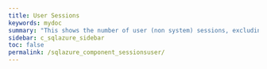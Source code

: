 ```yaml
---
title: User Sessions
keywords: mydoc
summary: "This shows the number of user (non system) sessions, excluding SQL Azure agent sessions."
sidebar: c_sqlazure_sidebar
toc: false
permalink: /sqlazure_component_sessionsuser/
---
```

